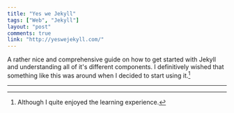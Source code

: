 ```yaml
---
title: "Yes we Jekyll"
tags: ["Web", "Jekyll"]
layout: "post"
comments: true
link: "http://yeswejekyll.com/"
---
```


A rather nice and comprehensive guide on  how to get started with Jekyll and
understanding all of it's different components. I definitively wished that
something like this was around when I decided to start using it.[^20130318-1]

* * *

[^20130318-1]: Although I quite enjoyed the learning experience.
